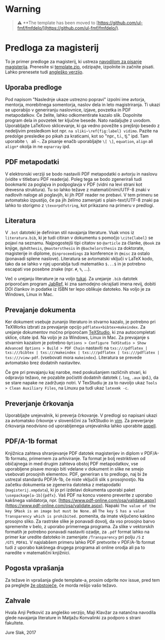 # Warning

> :warning: **The template has been moved to
> [https://github.com/ul-fmf/fmfdelo/](https://github.com/ul-fmf/fmfdelo/).


# Predloga za magisterij

To je primer predloge za magisterij, ki ustreza
[navodilom za pisanje magisterija](https://www.fmf.uni-lj.si/si/knjiznica-matematicna/navodila-bol-mag/).
Prenesite si [template.zip](template.zip), odzipajte, izpolnite in začnite pisati. Lahko prenesete tudi
[angleško verzijo](template_english.zip).

## Uporaba predloge
Pod napisom "Naslednje ukaze ustrezno popravi" izpolni ime avtorja, mentorja, morebitnega somentorja,
naslov dela in leto magistriranja. Ti ukazi se uporabijo v generiranju naslovnice, izjave, povzetka in
PDF metapodatkov. Če želite, lahko odkomentirate kazalo slik. Dopolnite program dela in povzetek ter ključne besede.
Nato nadaljujte z uvodom. Uporabljajte LaTeXovo sklicevanje, ki ga vedno povežite s prejšnjo besedo z nedeljivim
presledkom kot npr. `na sliki~\ref{fig:label} vidimo`. Pazite na predolge presledke po pikah za kraticami, kot so
"npr., t.i., tj." ipd. Tam uporabite `\ ` ali `~`. Za pisanje enačb uporabljajte `\[ \]`, `equation`, `align` ali
`align*` okolja in ne `eqnarray` ipd.

## PDF metapodatki
V elektronski verziji se bodo nastavili PDF metapodatki o avtorju in naslovu (vidite v titlebaru PDF readerja).
Poleg tega se bodo zgenerirali tudi bookmarki za poglajva in podpoglavja v PDF (vidni na levi strani kot drevesna struktura).
Tu so lahko težave z matematičnimi/UTF-8 znaki v nadlovih naloge ali poglavjih, ki jih PDF reader ne prebavi. V tem primeru
se avtomatsko izpustijo, če pa jih želimo zamenjati s plain-text/UTF-8 znaki pa lahko to storigmo z `\texorpdfstring`,
kot prikazano na primeru v predlogi.

## Literatura
V `.bst` datoteki je definiran stil navajanja literature. Vsak vnos iz `literatura.bib`, ki je tudi citiran v dokumentu
s pomočjo `\cite{label}` se pojavi na seznamu. Najpogostejši tipi citatov so `@article` za članke, `@book` za knjige,
`@phdthesis`, `@mastersthesis` in `@bachelorsthesis` za doktorate, magisterije in diplome, `@inproceedings` za konference
in `@misc` za ostalo (ponavadi splene naslove). Literatura se avtomatski vključi v LaTeX kodo, tako da se lahko v njej
uporablja tudi matematiko `$...$` in je potrebno escapati vse posebne znake (npr. `#`, `%`, ...).

Več o urejanju literature je na voljo [tukaj](https://en.wikibooks.org/wiki/LaTeX/Bibliography_Management#BibTeX).
Za urejanje `.bib` datotek priporočam program [JabRef](http://www.jabref.org/), ki zna samodejno okrajšati imena
revij, dobiti DOI člankov in podatke iz ISBN ter lepo oblikuje datoteko. Na voljo je za Windows, Linux in Mac.

## Prevajanje dokumenta
Ker dokument vsebuje zunanjo literaturo in stvarno kazalo, je potrebno pri TeXWorks izbrati za prevajanje opcijo
`pdflatex+bibtex+makeindex`. Za urejanje dokumentov močno priporočam [TeXStudio](http://www.texstudio.org/),
ki zna autocompletati sklice, citate ipd.  Na voljo je za Windows, Linux in Mac. Za prevajanje s stvarnim
kazalom je potrebno `Options > Configure TeXStudio > Show Advanced Options > Build > PDF Chain` nastaviti na
`txs:///pdflatex | txs:///bibtex | txs:///makeindex | txs:///pdflatex | txs:///pdflatex | txs:///view-pdf`.
(vsebovati mora `makeindex`). Literatura se prevede avtomatsko brez dodatnih nastavitev.

Če gre pri prevajanju kaj narobe, med poskušanjem različnih stvari, ki odpravijo težavo, ne pozabite počistiti
dodatnih datotek (`.log`, `.aux` ipd.), da se stare napake ne zadržuejo notri. V TexStudiu je za to navoljo ukaz
`Tools > Clean Auxiliary Files`, na Linuxu pa tudi ukaz `latexmk -c`.

## Preverjanje črkovanja
Uporabljajte urejevalnik, ki preverja črkovanje. V predlogi so napisani ukazi za avtomatsko črkovnje v slovenščini za
TeXStudio in [vim](http://www.vim.org/). Za preverjanje črkovanja neodvisno od uporabljenega urejevalnika lahko uporabite
[aspell](http://aspell.net/).

## PDF/A-1b format
Knjižnica zahteva shranjevanje PDF datotek magisterijev in diplom v PDF/A-1b formatu, primernem za
arhiviranje. Ta format je bolj restriktiven od običajnega in med drugim zahteva obstoj PDF
metapodatkov, vse uporabljene pisave morajo biti vdelane v dokument in slike ne smejo vsebovati
prosojnih elementov. PDF, generiran s to predlogo, naj bi že ustrezal standardu PDF/A-1b, če
niste vključili slik s prosojnostjo. Na začetku dokumenta se zgenerira datoteka z metapodatki
(`magisterij.xmpdata`), ki jo pri izdelavi dokumenta uporabi paket `\usepackage[a-1b]{pdfx}`.
Vaš PDF na koncu vseeno preverite z uporabo kakšnega validatorja, npr.
[https://www.pdf-online.com/osa/validate.aspx](https://www.pdf-online.com/osa/validate.aspx).
Napaki `The value of the key SMask is an image but must be None.` ali `The key S has a value
Transparency which is prohibited.` pomenita, da imate vključeno kakšno prosojno sliko. Za rastrske
slike je ponavadi dovolj, da vso prosojno barvo spremenite v belo, z uporabo primernega programa.
Za slike v vektorskih formatih je potrebno ponavadi nastaviti ozadje, za `.pdf` format lahko na
primer kar uredite datoteko in zamenjate `/Transparency` pri polju `/S` z `/GTS_PDFA1`.
V najslabšem primeru lahko PDF pretvorite v PDF/A-1b format tudi z uporabo kakšnega drugega programa
ali online orodja ali pa to naredite v matematični knjižnici.

## Pogosta vprašanja
Za težave in vprašanja glede template-a, prosim odprite nov issue, pred tem pa preglejte
[že obstoječe](https://github.com/jureslak/magisterij-template/issues?q=is%3Aissue), če morda rešijo vašo težavo.

## Zahvale
Hvala Anji Petković za angleško verzijo, Maji Klavžar za natančna navodila glede navajanja literature in
Matjažu Konvalinki za podporo s strani fakultete.

Jure Slak, 2017
